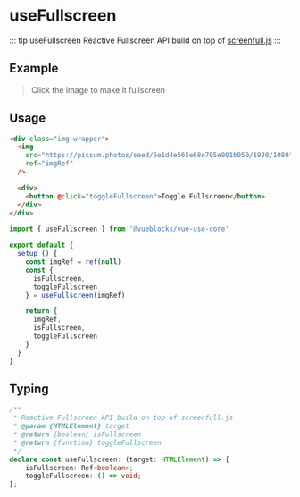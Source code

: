 # useFullscreen

::: tip useFullscreen
Reactive Fullscreen API build on top of [screenfull.js](https://github.com/sindresorhus/screenfull.js/)
:::

## Example

> Click the image to make it fullscreen

<ClientOnly>
  <UseFullscreen />
</ClientOnly>

## Usage

```html
<div class="img-wrapper">
  <img
    src="https://picsum.photos/seed/5e1d4e565e68e705e901b050/1920/1080"
    ref="imgRef"
  />

  <div>
    <button @click="toggleFullscreen">Toggle Fullscreen</button>
  </div>
</div>
```

```js
import { useFullscreen } from '@vueblocks/vue-use-core'

export default {
  setup () {
    const imgRef = ref(null)
    const {
      isFullscreen,
      toggleFullscreen
    } = useFullscreen(imgRef)

    return {
      imgRef,
      isFullscreen,
      toggleFullscreen
    }
  }
}
```

## Typing

```ts
/**
 * Reactive Fullscreen API build on top of screenfull.js
 * @param {HTMLElement} target
 * @return {boolean} isFullscreen
 * @return {function} toggleFullscreen
 */
declare const useFullscreen: (target: HTMLElement) => {
    isFullscreen: Ref<boolean>;
    toggleFullscreen: () => void;
};
```
